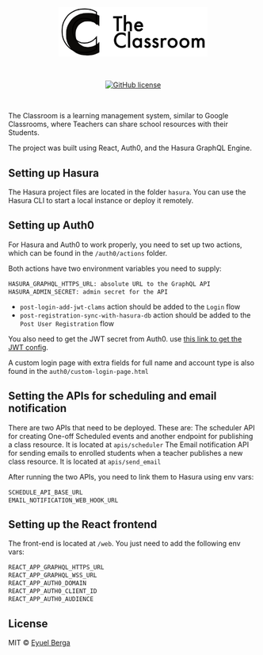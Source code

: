 <p align="center">
  <a href="https://github.com/eyuelberga/TheClassroom">
    <img src="https://github.com/eyuelberga/TheClassroom/blob/main/banner.png?raw=true" alt="The Classroom banner" width="300" />
  </a>
</p>

<br>

<p align="center">
<a href="https://github.com/eyuelberga/TheClassroom/blob/main/LICENSE"><img alt="GitHub license" src="https://img.shields.io/github/license/eyuelberga/TheClassroom"></a>
</p>
<br />

The Classroom is a learning management system, similar to Google Classrooms, where 
Teachers can share school resources with their Students. 

The project was built using React, Auth0, and the Hasura GraphQL Engine.

## Setting up Hasura

The Hasura project files are located in the folder `hasura`. You can use the Hasura CLI to start a local instance or deploy it remotely. 

## Setting up Auth0

For Hasura and Auth0 to work properly, you need to set up two actions, which can be found in the `/auth0/actions` folder.

Both actions have two environment variables you need to supply:

```
HASURA_GRAPHQL_HTTPS_URL: absolute URL to the GraphQL API
HASURA_ADMIN_SECRET: admin secret for the API

```

- `post-login-add-jwt-clams` action should be added to the `Login` flow
- `post-registration-sync-with-hasura-db` action should be added to the `Post User Registration` flow

You also need to get the JWT secret from Auth0. use [this link to get the JWT config](https://hasura.io/jwt-config/).

A custom login page with extra fields for full name and account type is also found in the `auth0/custom-login-page.html`

## Setting the APIs for scheduling and email notification

There are two APIs that need to be deployed. These are:
The scheduler API for creating One-off Scheduled events and another endpoint for publishing a class resource. It is located at `apis/scheduler` 
The Email notification API for sending emails to enrolled students when a teacher publishes a new class resource. It is located at `apis/send_email`

After running the two APIs, you need to link them to Hasura using env vars:
```
SCHEDULE_API_BASE_URL
EMAIL_NOTIFICATION_WEB_HOOK_URL
```

## Setting up the React frontend

The front-end is located at `/web`.  You just need to add the following env vars:

```
REACT_APP_GRAPHQL_HTTPS_URL
REACT_APP_GRAPHQL_WSS_URL
REACT_APP_AUTH0_DOMAIN
REACT_APP_AUTH0_CLIENT_ID
REACT_APP_AUTH0_AUDIENCE
```

## License

MIT © [Eyuel Berga](https://github.com/eyuelberga)
